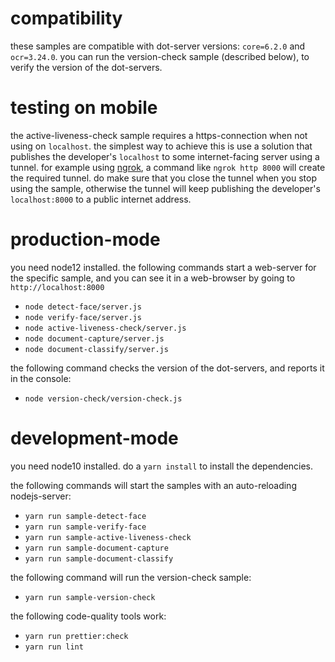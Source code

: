 # compatibility

these samples are compatible with dot-server versions: `core=6.2.0` and `ocr=3.24.0`. you can run the version-check sample (described below), to verify the version of the dot-servers.

# testing on mobile

the active-liveness-check sample requires a https-connection when not using on `localhost`. the simplest way to achieve this is use a solution that publishes the developer's `localhost` to some internet-facing server using a tunnel. for example using [ngrok](https://ngrok.com/), a command like `ngrok http 8000` will create the required tunnel. do make sure that you close the tunnel when you stop using the sample, otherwise the tunnel will keep publishing the developer's `localhost:8000` to a public internet address.

# production-mode

you need node12 installed.
the following commands start a web-server for the specific sample, and you can see it in a web-browser by going to `http://localhost:8000`

- `node detect-face/server.js`
- `node verify-face/server.js`
- `node active-liveness-check/server.js`
- `node document-capture/server.js`
- `node document-classify/server.js`

the following command checks the version of the dot-servers, and reports it in the console:

- `node version-check/version-check.js`

# development-mode

you need node10 installed.
do a `yarn install` to install the dependencies.

the following commands will start the samples with an auto-reloading nodejs-server:

- `yarn run sample-detect-face`
- `yarn run sample-verify-face`
- `yarn run sample-active-liveness-check`
- `yarn run sample-document-capture`
- `yarn run sample-document-classify`

the following command will run the version-check sample:

- `yarn run sample-version-check`

the following code-quality tools work:

- `yarn run prettier:check`
- `yarn run lint`
